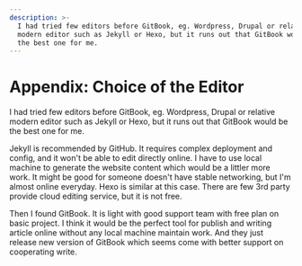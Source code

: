 ```yaml
---
description: >-
  I had tried few editors before GitBook, eg. Wordpress, Drupal or relative
  modern editor such as Jekyll or Hexo, but it runs out that GitBook would be
  the best one for me.
---
```


# Appendix: Choice of the Editor

I had tried few editors before GitBook, eg. Wordpress, Drupal or relative modern editor such as Jekyll or Hexo, but it runs out that GitBook would be the best one for me. 

Jekyll is recommended by GitHub. It requires complex deployment and config, and it won't be able to edit directly online. I have to use local machine to generate the website content which would be a littler more work. It might be good for someone doesn't have stable networking, but I'm almost online everyday. Hexo is similar at this case. There are few 3rd party provide cloud editing service, but it is not free.

Then I found GitBook. It is light with good support team with free plan on basic project. I think it would be the perfect tool for publish and writing article online without any local machine maintain work. And they just release new version of GitBook which seems come with better support on cooperating write.

